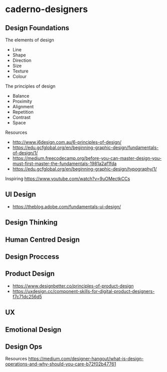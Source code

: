 # caderno-designers
## Design Foundations

The elements of design
- Line
- Shape
- Direction 
- Size
- Texture 
- Colour

The principles of design
- Balance 
- Proximity 
- Alignment 
- Repetition 
- Contrast
- Space

Resources
- http://www.j6design.com.au/6-principles-of-design/
- https://edu.gcfglobal.org/en/beginning-graphic-design/fundamentals-of-design/1/
- https://medium.freecodecamp.org/before-you-can-master-design-you-must-first-master-the-fundamentals-1981a2af1fda
- https://edu.gcfglobal.org/en/beginning-graphic-design/typography/1/

Inspiring
https://www.youtube.com/watch?v=9uOMectkCCs

## UI Design

- https://theblog.adobe.com/fundamentals-ui-design/

## Design Thinking

## Human Centred Design

## Design Proccess

## Product Design

- https://www.designbetter.co/principles-of-product-design
- https://uxdesign.cc/component-skills-for-digital-product-designers-f7c71dc256d5

## UX

## Emotional Design

## Design Ops

Resources
https://medium.com/designer-hangout/what-is-design-operations-and-why-should-you-care-b72f02b47761
